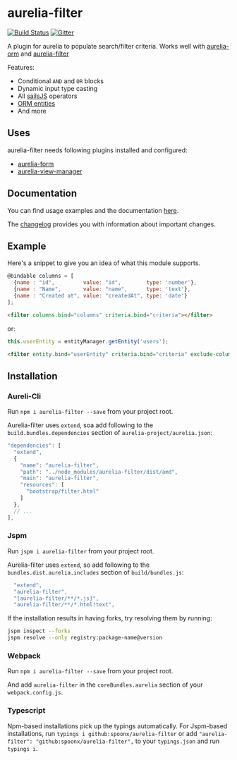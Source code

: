 # aurelia-filter

[![Build Status](https://travis-ci.org/SpoonX/aurelia-filter.svg)](https://travis-ci.org/SpoonX/aurelia-filter)
[![Gitter](https://img.shields.io/gitter/room/nwjs/nw.js.svg?maxAge=2592000?style=plastic)](https://gitter.im/SpoonX/Dev)

A plugin for aurelia to populate search/filter criteria. Works well with [aurelia-orm](http://aurelia-orm.spoonx.org) and [aurelia-filter](http://aurelia-filter.spoonx.org)

Features:

* Conditional `AND` and `OR` blocks
* Dynamic input type casting
* All [sailsJS](http://sailsjs.org/documentation/concepts/models-and-orm/query-language) operators
* [ORM entities](http://aurelia-orm.spoonx.org/api_entity.html)
* And more

## Uses

aurelia-filter needs following plugins installed and configured:

* [aurelia-form](https://www.npmjs.com/package/aurelia-form)
* [aurelia-view-manager](https://www.npmjs.com/package/aurelia-view-manager)

## Documentation

You can find usage examples and the documentation [here](http://aurelia-filter.spoonx.org/).

The [changelog](doc/CHANGELOG.md) provides you with information about important changes.

## Example
 
Here's a snippet to give you an idea of what this module supports.

```js
@bindable columns = [
  {name : "id",         value: "id",        type: 'number'},
  {name : "Name",       value: "name",      type: 'text'},
  {name : "Created at", value: "createdAt", type: 'date'}
];
```

```html
<filter columns.bind="columns" criteria.bind="criteria"></filter>
```

or:

```js
this.userEntity = entityManager.getEntity('users');
```

```html
<filter entity.bind="userEntity" criteria.bind="criteria" exclude-columns="password, createdAt"></filter>
```

## Installation

### Aureli-Cli

Run `npm i aurelia-filter --save` from your project root.

Aurelia-filter uses `extend`, soa add following to the `build.bundles.dependencies` section of `aurelia-project/aurelia.json`:

```js
"dependencies": [
  "extend",
  {
    "name": "aurelia-filter",
    "path": "../node_modules/aurelia-filter/dist/amd",
    "main": "aurelia-filter",
    "resources": [
      "bootstrap/filter.html"
    ]
  },
  // ...
],
```

### Jspm

Run `jspm i aurelia-filter` from your project root.

Aurelia-filter uses `extend`, so add following to the `bundles.dist.aurelia.includes` section of `build/bundles.js`:

```js
  "extend",
  "aurelia-filter",
  "[aurelia-filter/**/*.js]",
  "aurelia-filter/**/*.html!text",
```

If the installation results in having forks, try resolving them by running:

```sh
jspm inspect --forks
jspm resolve --only registry:package-name@version
```

### Webpack

Run `npm i aurelia-filter --save` from your project root.

And add `aurelia-filter` in the `coreBundles.aurelia` section of your `webpack.config.js`.

### Typescript

Npm-based installations pick up the typings automatically. For Jspm-based installations, run `typings i github:spoonx/aurelia-filter` or add `"aurelia-filter": "github:spoonx/aurelia-filter",` to your `typings.json` and run `typings i`.

